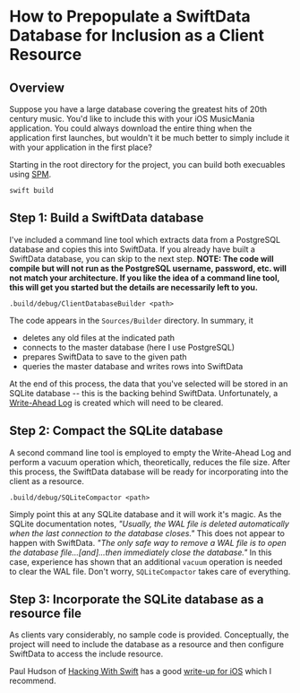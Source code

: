 # How to Prepopulate a SwiftData Database for Inclusion as a Client Resource

## Overview

Suppose you have a large database covering the greatest hits of 20th century music.  You'd like to include this with your iOS MusicMania application.  You could always download the entire thing when the application first launches, but wouldn't it be much better to simply include it with your application in the first place?

Starting in the root directory for the project, you can build both execuables using [SPM](https://www.swift.org/package-manager/).

`swift build`

## Step 1: Build a SwiftData database

I've included a command line tool which extracts data from a PostgreSQL database and copies this into SwiftData.  If you already have built a SwiftData database, you can skip to the next step.  **NOTE: The code will compile but will not run as the PostgreSQL username, password, etc. will not match your architecture.  If you like the idea of a command line tool, this will get you started but the details are necessarily left to you.**

`.build/debug/ClientDatabaseBuilder <path>`

The code appears in the `Sources/Builder` directory.  In summary, it

* deletes any old files at the indicated path
* connects to the master database (here I use PostgreSQL)
* prepares SwiftData to save to the given path
* queries the master database and writes rows into SwiftData

At the end of this process, the data that you've selected will be stored in an SQLite database -- this is the backing behind SwiftData.  Unfortunately, a [Write-Ahead Log](https://www.sqlite.org/wal.html) is created which will need to be cleared.

## Step 2: Compact the SQLite database

A second command line tool is employed to empty the Write-Ahead Log and perform a vacuum operation which, theoretically, reduces the file size.  After this process, the SwiftData database will be ready for incorporating into the client as a resource.

`.build/debug/SQLiteCompactor <path>`

Simply point this at any SQLite database and it will work it's magic.  As the SQLite documentation notes, *"Usually, the WAL file is deleted automatically when the last connection to the database closes."*  This does not appear to happen with SwiftData. *"The only safe way to remove a WAL file is to open the database file...[and]...then immediately close the database."*  In this case, experience has shown that an additional `vacuum` operation is needed to clear the WAL file.  Don't worry, `SQLiteCompactor` takes care of everything.

## Step 3: Incorporate the SQLite database as a resource file

As clients vary considerably, no sample code is provided.  Conceptually, the project will need to include the database as a resource and then configure SwiftData to access the include resource.

Paul Hudson of [Hacking With Swift](https://www.hackingwithswift.com) has a good [write-up for iOS](https://www.hackingwithswift.com/quick-start/swiftdata/how-to-pre-populate-an-app-with-an-existing-swiftdata-database) which I recommend. 